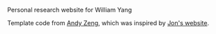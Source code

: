 Personal research website for William Yang

Template code from [Andy Zeng](https://github.com/andyzeng/andyzeng.github.io), which was inspired by [Jon's website](https://jonbarron.info/).
